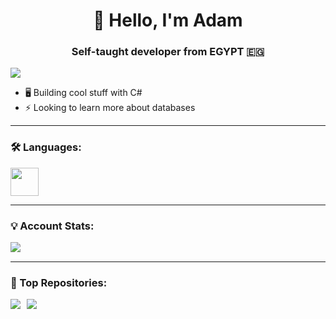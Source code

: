 <h1 align="center">👋 Hello, I'm Adam</h1>
<h3 align="center">Self-taught developer from EGYPT 🇪🇬</h3>

<p align="left">
  <img src="https://komarev.com/ghpvc/?username=adamt-eng&label=Profile%20Views&color=blue&style=for-the-badge&abbreviated=true"/> 
</p>

- 🖥️ Building cool stuff with C#
- ⚡ Looking to learn more about databases

---

### 🛠️ Languages:
<p align="left">
  <img src="https://skillicons.dev/icons?i=cpp,cs,java,php,js,html,css" height="45"/>
</p>

---

### 💡 Account Stats:
<p>
  <img align="left" src="https://github-readme-stats.vercel.app/api/top-langs?username=adamt-eng&&size_weight=0.3&count_weight=0.8&layout=compact&langs_count=20&card_width=320&theme=github_dark" />
</p>

<br clear="both"/>

---

### 🎯 Top Repositories:

<div style="display: flex; gap: 10px;">
    <a href="https://github.com/adamt-eng/grade-monitor">
        <img src="https://github-readme-stats.vercel.app/api/pin/?username=adamt-eng&repo=grade-monitor&theme=github_dark"/>
    </a>
    <a href="https://github.com/adamt-eng/digital-product-order-fulfillment-system">
        <img src="https://github-readme-stats.vercel.app/api/pin/?username=adamt-eng&repo=digital-product-order-fulfillment-system&theme=github_dark"/>
    </a>
</div>
